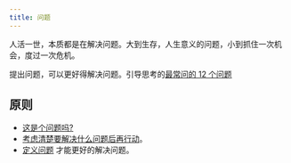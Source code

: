 ```yaml
---
title: 问题
---
```


人活一世，本质都是在解决问题。大到生存，人生意义的问题，小到抓住一次机会，度过一次危机。

提出问题，可以更好得解决问题。引导思考的[最常问的 12 个问题](./feynman-questions.md)

## 原则
* [这是个问题吗?](./rule/is-this-a-question.md)
* [考虑清楚要解决什么问题后再行动](./rule/think-clearly-to-solve-which-problem-before-action.md)。
* [定义问题](./rule/define-the-problem.md) 才能更好的解决问题。